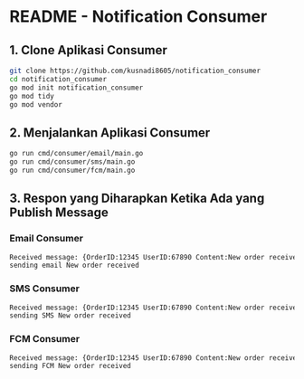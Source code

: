 # README - Notification Consumer

## 1. Clone Aplikasi Consumer

```sh
git clone https://github.com/kusnadi8605/notification_consumer
cd notification_consumer
go mod init notification_consumer
go mod tidy
go mod vendor
```

## 2. Menjalankan Aplikasi Consumer

```sh
go run cmd/consumer/email/main.go
go run cmd/consumer/sms/main.go
go run cmd/consumer/fcm/main.go
```

## 3. Respon yang Diharapkan Ketika Ada yang Publish Message

### Email Consumer
```sh
Received message: {OrderID:12345 UserID:67890 Content:New order received Timestamp:2025-03-11T10:00:00Z}
sending email New order received
```

### SMS Consumer
```sh
Received message: {OrderID:12345 UserID:67890 Content:New order received Timestamp:2025-03-11T10:00:00Z}
sending SMS New order received
```

### FCM Consumer
```sh
Received message: {OrderID:12345 UserID:67890 Content:New order received Timestamp:2025-03-11T10:00:00Z}
sending FCM New order received
```

